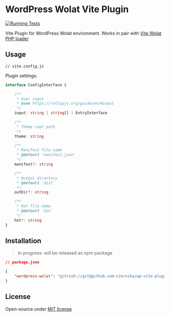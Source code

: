 # WordPress Wolat Vite Plugin

[![Running Tests](https://github.com/czernika/wp-vite-plugin/actions/workflows/tests.yml/badge.svg)](https://github.com/czernika/wp-vite-plugin/actions/workflows/tests.yml)

Vite Plugin for WordPress Wolat environment. Works in pair with [Vite Wolat PHP loader](https://github.com/czernika/wp-vite)

## Usage

```
// vite.config.js
```

Plugin settings:

```ts
interface ConfigInterface {

    /**
     * User input
     * @see https://rollupjs.org/guide/en/#input
     */
    input: string | string[] | EntryInterface

    /**
     * Theme root path
     */
    theme: string

    /**
     * Manifest file name
     * @default 'manifest.json'
     */
    manifest?: string

    /**
     * Output directory
     * @default `dist`
     */
    outDir?: string

    /**
     * Hot file name
     * @default `hot`
     */
    hot?: string
}
```

## Installation

> In progress: will be released as npm package

```json
// package.json

{
    "wordpress-wolat": "git+ssh://git@github.com:czernika/wp-vite-plugin.git#0.0.7-rc"
}
```

## License

Open-source under [MIT license](LICENSE.md)